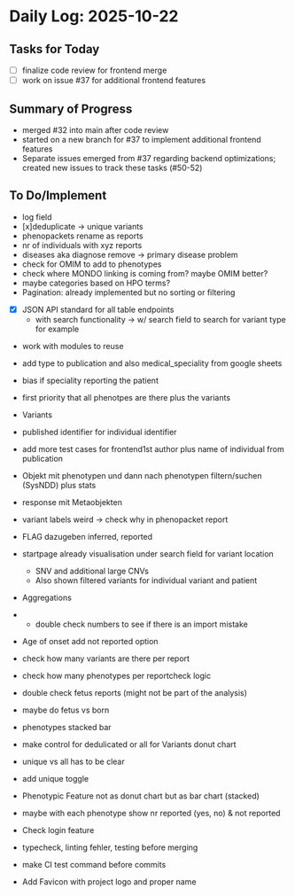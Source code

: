 # Daily Log: 2025-10-22

## Tasks for Today
- [ ] finalize code review for frontend merge
- [ ] work on issue #37 for additional frontend features

## Summary of Progress
- merged #32 into main after code review
- started on a new branch for #37 to implement additional frontend features
- Separate issues emerged from #37 regarding backend optimizations; created new issues to track these tasks (#50-52) 

## To Do/Implement 
- log field 
- [x]deduplicate -> unique variants
- phenopackets rename as reports
- nr of individuals with xyz reports
- diseases aka diagnose remove -> primary disease problem 
- check for OMIM to add to phenotypes
- check where MONDO linking is coming from? maybe OMIM better?
- maybe categories based on HPO terms?
- Pagination: already implemented but no sorting or filtering
- [x] JSON API standard for all table endpoints
    - with search functionality -> w/ search field to search for variant type for example
- work with modules to reuse
- add type to publication and also medical_speciality from google sheets 
- bias if speciality reporting the patient

- first priority that all phenotpes are there plus the variants
- Variants 
- published identifier for individual identifier  
- add more test cases for frontend1st author plus name of individual from publication
- Objekt mit phenotypen und dann nach phenotypen filtern/suchen (SysNDD) plus stats 
- response mit Metaobjekten 
- variant labels weird -> check why in phenopacket report
- FLAG dazugeben inferred, reported
- startpage already visualisation under search field for variant location
    - SNV and additional large CNVs
    - Also shown filtered variants for individual variant and patient
- Aggregations
- - double check numbers to see if there is an import mistake
- Age of onset add not reported option
- check how many variants are there per report
- check how many phenotypes per reportcheck logic
- double check fetus reports (might not be part of the analysis)
- maybe do fetus vs born
- phenotypes stacked bar 
- make control for dedulicated or all for Variants donut chart
 - unique vs all has to be clear
 - add unique toggle 
- Phenotypic Feature not as donut chart but as bar chart (stacked)
 - maybe with each phenotype show nr reported (yes, no) & not reported
- Check login feature 
- typecheck, linting fehler, testing before merging 
- make CI test command before commits
- Add Favicon with project logo and proper name 
